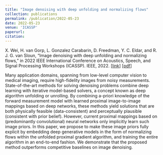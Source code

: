 ```yaml
---
title: "Image denoising with deep unfolding and normalizing flows"
collection: publications
permalink: /publication/2022-05-23
date: 2022-05-23
venue: 'ICASSP'
paperurl: 
citation: 
---
```


X. Wei, H. van Gorp, L. Gonzalez Carabarin, D. Freedman, Y. C. Eldar, and R. J. G. van Sloun, “Image denoising with deep unfolding and normalizing flows,” in 2022 IEEE International Conference on Acoustics, Speech, and Signal Processing Workshops (ICASSP). IEEE, 2022.
\[[link](https://ieeexplore.ieee.org/abstract/document/9747748)\]
\[[pdf](http://hansvangorp.github.io/files/2022-05-23.pdf)\]

Many application domains, spanning from low-level computer vision to medical imaging, require high-fidelity images from noisy measurements. State-of-the-art methods for solving denoising problems combine deep learning with iterative model-based solvers, a concept known as deep algorithm unfolding or unrolling. By combining a-priori knowledge of the forward measurement model with learned proximal image-to-image mappings based on deep networks, these methods yield solutions that are both physically feasible (data-consistent) and perceptually plausible (consistent with prior belief). However, current proximal mappings based on (predominantly convolutional) neural networks only implicitly learn such image priors. In this paper, we propose to make these image priors fully explicit by embedding deep generative models in the form of normalizing flows within the unfolded proximal gradient algorithm, and training the entire algorithm in an end-to-end fashion. We demonstrate that the proposed method outperforms competitive baselines on image denoising.